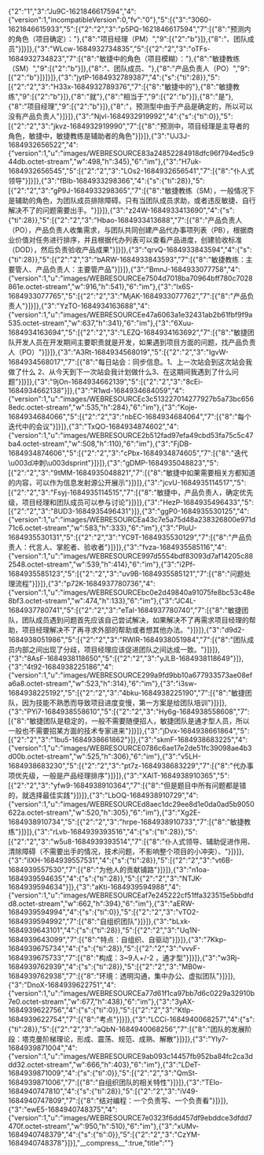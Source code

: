 {"2":"1","3":"Ju9C-1621846617594","4":{"version":1,"incompatibleVersion":0,"fv":"0"},"5":[{"3":"3060-1621846615933","5":[{"2":"2","3":"p5PQ-1621846617594","7":[{"8":"预测内的角色（项目确定）："},{"8":"项目经理（PM）","9":[{"2":"b"}]},{"8":"、团队成员"}]}]},{"3":"WLcw-1684932734835","5":[{"2":"2","3":"oTFs-1684932734823","7":[{"8":"敏捷中的角色（项目模糊）："},{"8":"敏捷教练（SM）","9":[{"2":"b"}]},{"8":"、团队成员、"},{"8":"产品负责人（PO）","9":[{"2":"b"}]}]}]},{"3":"jytP-1684932789387","4":{"s":{"ti":28}},"5":[{"2":"2","3":"H33x-1684932789376","7":[{"8":"敏捷中的"},{"8":"敏捷教练","9":[{"2":"b"}]},{"8":"就"},{"8":"相当于","9":[{"2":"b"}]},{"8":"是"},{"8":"项目经理","9":[{"2":"b"}]},{"8":"，预测型中由于产品是确定的，所以可以没有产品负责人"}]}]},{"3":"Njvl-1684932919992","4":{"s":{"ti":0}},"5":[{"2":"2","3":"jkvz-1684932919990","7":[{"8":"预测中，项目经理是主导者的角色，敏捷中，敏捷教练是辅助者的角色"}]}]},{"3":"UJ3J-1684932656522","4":{"version":1,"u":"images/WEBRESOURCE83a24852284918dfc96f794ed5c944db.octet-stream","w":498,"h":345},"6":"im"},{"3":"H7uk-1684932656545","5":[{"2":"2","3":"LOs2-1684932656541","7":[{"8":"仆人式领导"}]}]},{"3":"fBIb-1684933298366","4":{"s":{"ti":28}},"5":[{"2":"2","3":"gP9J-1684933298365","7":[{"8":"敏捷教练（SM），一般情况下是辅助的角色，为团队成员排除障碍。只有当团队成员求助，或者违反敏捷、自行解决不了的问题需要出手。"}]}]},{"3":"z24W-1684933413690","4":{"s":{"ti":28}},"5":[{"2":"2","3":"Hbao-1684933413688","7":[{"8":"产品负责人（PO），产品负责人收集需求，与团队共同创建产品代办事项列表（PB），根据商业价值对任务进行排序，并且根据代办列表可以查看产品进度，创建验收标准（DOD），然后负责验收产品成果"}]}]},{"3":"qrvQ-1684933843594","4":{"s":{"ti":28}},"5":[{"2":"2","3":"bARW-1684933843593","7":[{"8":"敏捷教练：主要管人、产品负责人：主要管产品"}]}]},{"3":"BmnJ-1684933077758","4":{"version":1,"u":"images/WEBRESOURCEe7504d7018ba70964bff780c7028861e.octet-stream","w":916,"h":541},"6":"im"},{"3":"lx6S-1684933077765","5":[{"2":"2","3":"MjAK-1684933077762","7":[{"8":"产品负责人"}]}]},{"3":"YzTO-1684934163688","4":{"version":1,"u":"images/WEBRESOURCEe47a6063a1e32431ab2b61fbf9f9a535.octet-stream","w":637,"h":341},"6":"im"},{"3":"6Xuu-1684934163694","5":[{"2":"2","3":"LEZQ-1684934163692","7":[{"8":"敏捷团队开发人员在开发期间主要职责就是开发，如果遇到项目方面的问题，找产品负责人（PO）"}]}]},{"3":"A3Rt-1684934568019","5":[{"2":"2","3":"IgvW-1684934568017","7":[{"8":"每日站会：同步信息。1、上一次站会到这次站会我做了什么 2、从今天到下一次站会我计划做什么3、在这期间我遇到了什么问题"}]}]},{"3":"9jOn-1684934662139","5":[{"2":"2","3":"8cEi-1684934662138"}]},{"3":"R1wd-1684934684059","4":{"version":1,"u":"images/WEBRESOURCEc3c513227014277927b5a73bc6568edc.octet-stream","w":535,"h":284},"6":"im"},{"3":"Koje-1684934684066","5":[{"2":"2","3":"nbEC-1684934684064","7":[{"8":"每个迭代中的会议"}]}]},{"3":"TxQO-1684934874602","4":{"version":1,"u":"images/WEBRESOURCE2b512fad97efa49cbd53fa75c5c47ba4.octet-stream","w":508,"h":110},"6":"im"},{"3":"FjDB-1684934874606","5":[{"2":"2","3":"cPbx-1684934874605","7":[{"8":"迭代\u003d冲刺\u003dsprint"}]}]},{"3":"gDMP-1684935048823","5":[{"2":"2","3":"9tMM-1684935048821","7":[{"8":"敏捷中如果需要相关方都知道的内容，可以作为信息发射源公开展示"}]}]},{"3":"jcvU-1684935114517","5":[{"2":"2","3":"Fsyj-1684935114515","7":[{"8":"敏捷中，产品负责人，确定优先级，项目经理和团队成员可以参与讨论"}]}]},{"3":"HezP-1684935496433","5":[{"2":"2","3":"8UD3-1684935496431"}]},{"3":"ggP0-1684935530125","4":{"version":1,"u":"images/WEBRESOURCEa43c7e5a75d48a238326800e971d71c6.octet-stream","w":583,"h":333},"6":"im"},{"3":"PluU-1684935530131","5":[{"2":"2","3":"YC9T-1684935530129","7":[{"8":"产品负责人：代言人、掌舵者、验收者"}]}]},{"3":"fvza-1684935585116","4":{"version":1,"u":"images/WEBRESOURCE997d5554bdf83093d7af14205c882548.octet-stream","w":539,"h":414},"6":"im"},{"3":"i2Pf-1684935585123","5":[{"2":"2","3":"uv9B-1684935585121","7":[{"8":"问题处理流程"}]}]},{"3":"p72K-1684937780736","4":{"version":1,"u":"images/WEBRESOURCEbc0e2d49840a91075fe8bc53c48e8bf3.octet-stream","w":474,"h":133},"6":"im"},{"3":"JC4L-1684937780741","5":[{"2":"2","3":"eTaI-1684937780740","7":[{"8":"敏捷团队，团队成员遇到问题首先应该自己尝试解决，如果解决不了再需求项目经理的帮助，项目经理解决不了再寻求外部的帮助或者想其他办法。"}]}]},{"3":"d9d2-1684938051986","5":[{"2":"2","3":"RWlR-1684938051984","7":[{"8":"团队成员内部之间出现了分歧，项目经理应该促进团队之间达成一致。"}]}]},{"3":"8AsF-1684938118650","5":[{"2":"2","3":"yJLB-1684938118649"}]},{"3":"4t92-1684938225186","4":{"version":1,"u":"images/WEBRESOURCE299a9fd9bb10a677933573ae08efa6a8.octet-stream","w":523,"h":314},"6":"im"},{"3":"i3sw-1684938225192","5":[{"2":"2","3":"4bku-1684938225190","7":[{"8":"敏捷团队，因为技能不熟悉而导致项目进度变慢，第一方案是给团队培训"}]}]},{"3":"PYi7-1684938558610","5":[{"2":"2","3":"Hy6g-1684938558608","7":[{"8":"敏捷团队是稳定的，一般不需要随便招人，敏捷团队是通才型人员，所以一般也不需要招某方面的技术专家进来"}]}]},{"3":"jDvx-1684938661864","5":[{"2":"2","3":"1bu5-1684938661862"}]},{"3":"skmF-1684938683225","4":{"version":1,"u":"images/WEBRESOURCE0786c6ae17e2de51fc39098ae4b3d00b.octet-stream","w":525,"h":306},"6":"im"},{"3":"v5LH-1684938683230","5":[{"2":"2","3":"pt7z-1684938683229","7":[{"8":"代办事项优先级，一般是产品经理排序"}]}]},{"3":"XAlT-1684938910365","5":[{"2":"2","3":"yfw9-1684938910364","7":[{"8":"但是题目中所有问题都是错的，就选择最佳实践"}]}]},{"3":"LbOQ-1684938910729","4":{"version":1,"u":"images/WEBRESOURCEd8aec1dc29ee8d1e0da0ad5b9050622a.octet-stream","w":520,"h":305},"6":"im"},{"3":"Xg2E-1684938910734","5":[{"2":"2","3":"hrpe-1684938910733","7":[{"8":"敏捷教练"}]}]},{"3":"rLvb-1684939393516","4":{"s":{"ti":28}},"5":[{"2":"2","3":"w5u8-1684939393514","7":[{"8":"仆人式领导、辅助促进作用、清除障碍（不需要出手的情况，技术问题，不影响整个项目的小冲突）、"}]}]},{"3":"ilXH-1684939557531","4":{"s":{"ti":28}},"5":[{"2":"2","3":"vt6B-1684939557530","7":[{"8":"为他人的贡献铺路"}]}]},{"3":"n1oa-1684939594635","4":{"s":{"ti":28}},"5":[{"2":"2","3":"NTJK-1684939594634"}]},{"3":"aKti-1684939594988","4":{"version":1,"u":"images/WEBRESOURCEaf7e245222cf51ffa323515e5bbdfdd8.octet-stream","w":662,"h":394},"6":"im"},{"3":"aERW-1684939594994","4":{"s":{"ti":0}},"5":[{"2":"2","3":"vTO2-1684939594992","7":[{"8":"自组织团队"}]}]},{"3":"bLxk-1684939643101","4":{"s":{"ti":28}},"5":[{"2":"2","3":"Uq1N-1684939643099","7":[{"8":"特点：自组织、自驱动"}]}]},{"3":"7Kkp-1684939675734","4":{"s":{"ti":28}},"5":[{"2":"2","3":"vvvF-1684939675733","7":[{"8":"构成：3~9人+/-2 ，通才型"}]}]},{"3":"w3Rj-1684939762939","4":{"s":{"ti":28}},"5":[{"2":"2","3":"MB0w-1684939762938","7":[{"8":"环境：透明沟通，集中办公、虚拟团队"}]}]},{"3":"DnoX-1684939622751","4":{"version":1,"u":"images/WEBRESOURCEa77d61f1ca97bb7d6c0229a32910b7e0.octet-stream","w":677,"h":438},"6":"im"},{"3":"3yAX-1684939622756","4":{"s":{"ti":0}},"5":[{"2":"2","3":"Ktlp-1684939622754","7":[{"8":"考点"}]}]},{"3":"LCCi-1684940068257","4":{"s":{"ti":28}},"5":[{"2":"2","3":"aQbN-1684940068256","7":[{"8":"团队的发展阶段：塔克曼阶梯理论，形成、震荡、规范、成熟、解散"}]}]},{"3":"YIy7-1684939871004","4":{"version":1,"u":"images/WEBRESOURCE9ab093c14457fb952ba84fc2ca3ddd32.octet-stream","w":666,"h":403},"6":"im"},{"3":"LDeT-1684939871009","4":{"s":{"ti":0}},"5":[{"2":"2","3":"QmSt-1684939871006","7":[{"8":"自组织团队的相关特性"}]}]},{"3":"TEIo-1684940747810","4":{"s":{"ti":28}},"5":[{"2":"2","3":"iV49-1684940747809","7":[{"8":"结对编程：一个负责写、一个负责看"}]}]},{"3":"ewE5-1684940748375","4":{"version":1,"u":"images/WEBRESOURCE7e0323f6dd457df9ebddce3dfdd7470f.octet-stream","w":950,"h":510},"6":"im"},{"3":"xUMv-1684940748379","4":{"s":{"ti":0}},"5":[{"2":"2","3":"CzYM-1684940748378"}]}],"\_\_compress\_\_":true,"title":""}
